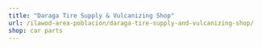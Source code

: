 ```yaml
---
title: "Daraga Tire Supply & Vulcanizing Shop"
url: /ilawod-area-poblacion/daraga-tire-supply-and-vulcanizing-shop/
shop: car parts
---
```

